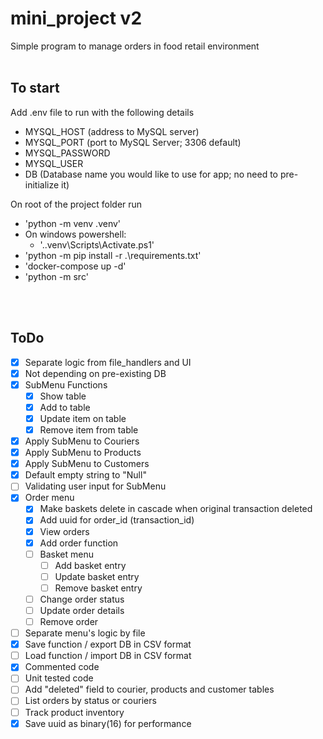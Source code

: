 # mini_project v2
Simple program to manage orders in food retail environment
<br/>
<br/>
## To start
Add .env file to run with the following details
- MYSQL_HOST (address to MySQL server)
- MYSQL_PORT (port to MySQL Server; 3306 default)
- MYSQL_PASSWORD
- MYSQL_USER
- DB (Database name you would like to use for app; no need to pre-initialize it)

On root of the project folder run
* 'python -m venv .venv'
* On windows powershell:
  * '.\.venv\Scripts\Activate.ps1'
* 'python -m pip install -r .\requirements.txt'
* 'docker-compose up -d'
* 'python -m src'
<br/>
<br/>

## ToDo
- [x] Separate logic from file_handlers and UI
- [x] Not depending on pre-existing DB
- [x] SubMenu Functions
    - [x] Show table
    - [x] Add to table
    - [x] Update item on table
    - [x] Remove item from table
- [x] Apply SubMenu to Couriers
- [x] Apply SubMenu to Products
- [x] Apply SubMenu to Customers
- [x] Default empty string to "Null"
- [ ] Validating user input for SubMenu
- [x] Order menu
  <!-- - [ ] Make courier_id and customer_id default to Null when original entries deleted -->
  - [x] Make baskets delete in cascade when original transaction deleted
  - [x] Add uuid for order_id (transaction_id)
  - [x] View orders
  - [x] Add order function
  - [ ] Basket menu
    - [ ] Add basket entry
    - [ ] Update basket entry
    - [ ] Remove basket entry
  - [ ] Change order status
  - [ ] Update order details
  - [ ] Remove order
- [ ] Separate menu's logic by file
- [x] Save function / export DB in CSV format
- [ ] Load function / import DB in CSV format
- [x] Commented code
- [ ] Unit tested code
- [ ] Add "deleted" field to courier, products and customer tables
- [ ] List orders by status or couriers
- [ ] Track product inventory
- [x] Save uuid as binary(16) for performance